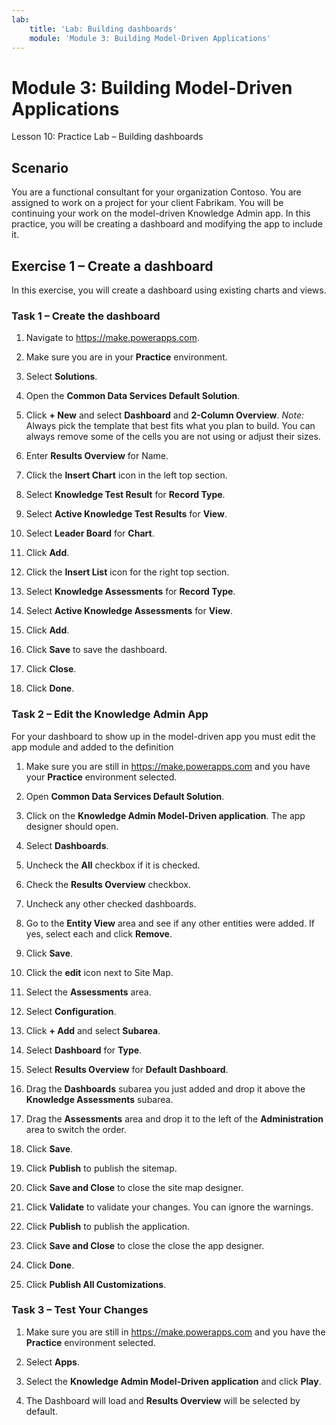 ```yaml
---
lab:
    title: 'Lab: Building dashboards'
    module: 'Module 3: Building Model-Driven Applications'
---
```


Module 3: Building Model-Driven Applications
============================================

Lesson 10: Practice Lab – Building dashboards

Scenario
--------

You are a functional consultant for your organization Contoso. You are assigned
to work on a project for your client Fabrikam. You will be continuing your work
on the model-driven Knowledge Admin app. In this practice, you will be creating
a dashboard and modifying the app to include it.

    
Exercise 1 – Create a dashboard 
--------------------------------

In this exercise, you will create a dashboard using existing charts and views.

### Task 1 – Create the dashboard

1.  Navigate to <https://make.powerapps.com>.

2.  Make sure you are in your **Practice** environment.

3.  Select **Solutions**.

4.  Open the **Common Data Services Default Solution**.

5.  Click **+ New** and select **Dashboard** and **2-Column Overview**. *Note:* Always
    pick the template that best fits what you plan to build. You can always
    remove some of the cells you are not using or adjust their sizes.

6.  Enter **Results Overview** for Name.

7.  Click the **Insert Chart** icon in the left top section.

8.  Select **Knowledge Test Result** for **Record Type**.

9.  Select **Active Knowledge Test Results** for **View**.

10. Select **Leader Board** for **Chart**.

11. Click **Add**.

12. Click the **Insert List** icon for the right top section.

13. Select **Knowledge Assessments** for **Record Type**.

14. Select **Active Knowledge Assessments** for **View**.

15. Click **Add**.

16. Click **Save** to save the dashboard.

17. Click **Close**.

18. Click **Done**.

### Task 2 – Edit the Knowledge Admin App

For your dashboard to show up in the model-driven app you must edit the app
module and added to the definition

1.  Make sure you are still in <https://make.powerapps.com> and you have your
    **Practice** environment selected.

2.  Open **Common Data Services Default Solution**.

3.  Click on the **Knowledge Admin Model-Driven application**. The app designer
    should open.

4.  Select **Dashboards**.

5.  Uncheck the **All** checkbox if it is checked.

6.  Check the **Results Overview** checkbox.

7.  Uncheck any other checked dashboards.

8.  Go to the **Entity View** area and see if any other entities were added. If
    yes, select each and click **Remove**.

9.  Click **Save**.

10.  Click the **edit** icon next to Site Map.

11.  Select the **Assessments** area.

12.  Select **Configuration**.

13.  Click **+ Add** and select **Subarea**.

14.  Select **Dashboard** for **Type**.

15.  Select **Results Overview** for **Default Dashboard**.

16. Drag the **Dashboards** subarea you just added and drop it above the
    **Knowledge Assessments** subarea.

17. Drag the **Assessments** area and drop it to the left of the
    **Administration** area to switch the order.

18. Click **Save**.

19. Click **Publish** to publish the sitemap.

20. Click **Save and Close** to close the site map designer.

21. Click **Validate** to validate your changes. You can ignore the warnings.

22. Click **Publish** to publish the application.

23. Click **Save and Close** to close the close the app designer.

24. Click **Done**.

25. Click **Publish All Customizations**.

### Task 3 – Test Your Changes

1.  Make sure you are still in <https://make.powerapps.com> and you have the
    **Practice** environment selected.

2.  Select **Apps**.

3.  Select the **Knowledge Admin Model-Driven application** and click **Play**.

5.  The Dashboard will load and **Results Overview** will be selected by
    default.
